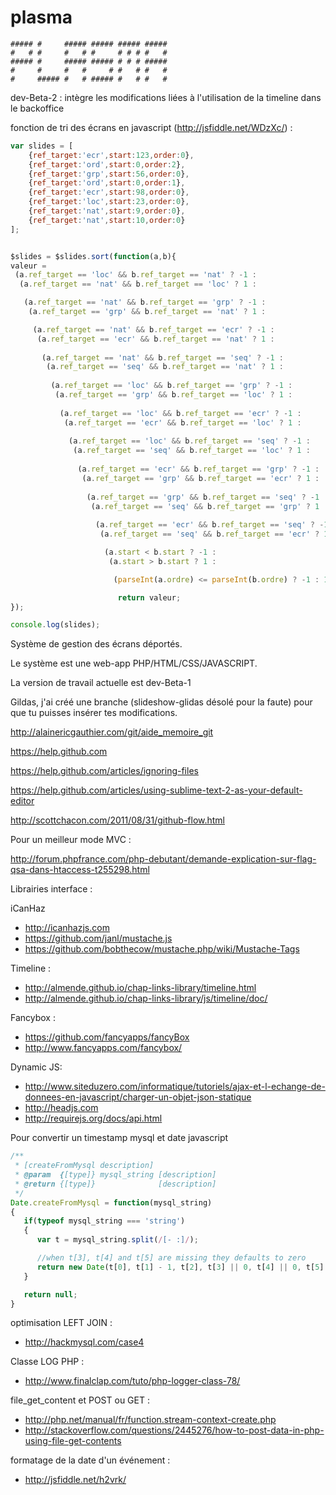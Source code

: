 plasma
======
```
##### #     ##### ##### ##### #####
#   # #     #   # #     # # # #   #
##### #     ##### ##### # # # #####
#     #     #   #     # #   # #   #
#     ##### #   # ##### #   # #   #
```

dev-Beta-2 : intègre les modifications liées à l'utilisation de la timeline dans le backoffice


fonction de tri des écrans en javascript (http://jsfiddle.net/WDzXc/) :
```javascript
var slides = [
    {ref_target:'ecr',start:123,order:0},
    {ref_target:'ord',start:0,order:2},
    {ref_target:'grp',start:56,order:0},
    {ref_target:'ord',start:0,order:1},
    {ref_target:'ecr',start:98,order:0},
    {ref_target:'loc',start:23,order:0},
    {ref_target:'nat',start:9,order:0},
    {ref_target:'nat',start:10,order:0}
];


$slides = $slides.sort(function(a,b){
valeur =
 (a.ref_target == 'loc' && b.ref_target == 'nat' ? -1 :
  (a.ref_target == 'nat' && b.ref_target == 'loc' ? 1 :

   (a.ref_target == 'nat' && b.ref_target == 'grp' ? -1 :
    (a.ref_target == 'grp' && b.ref_target == 'nat' ? 1 :

     (a.ref_target == 'nat' && b.ref_target == 'ecr' ? -1 :
      (a.ref_target == 'ecr' && b.ref_target == 'nat' ? 1 :
					    
       (a.ref_target == 'nat' && b.ref_target == 'seq' ? -1 :
        (a.ref_target == 'seq' && b.ref_target == 'nat' ? 1 :
					    
         (a.ref_target == 'loc' && b.ref_target == 'grp' ? -1 :
          (a.ref_target == 'grp' && b.ref_target == 'loc' ? 1 :
					    
           (a.ref_target == 'loc' && b.ref_target == 'ecr' ? -1 :
            (a.ref_target == 'ecr' && b.ref_target == 'loc' ? 1 :
					    
             (a.ref_target == 'loc' && b.ref_target == 'seq' ? -1 :
              (a.ref_target == 'seq' && b.ref_target == 'loc' ? 1 :
					    
               (a.ref_target == 'ecr' && b.ref_target == 'grp' ? -1 :
                (a.ref_target == 'grp' && b.ref_target == 'ecr' ? 1 :
					    
                 (a.ref_target == 'grp' && b.ref_target == 'seq' ? -1 :
                  (a.ref_target == 'seq' && b.ref_target == 'grp' ? 1 :
					    
                   (a.ref_target == 'ecr' && b.ref_target == 'seq' ? -1 :
                    (a.ref_target == 'seq' && b.ref_target == 'ecr' ? 1 :

                     (a.start < b.start ? -1 : 
                      (a.start > b.start ? 1 :

                       (parseInt(a.ordre) <= parseInt(b.ordre) ? -1 : 1 )))))))))))))))))))))));

                        return valeur;
});

console.log(slides);

```


Système de gestion des écrans déportés.

Le système est une web-app PHP/HTML/CSS/JAVASCRIPT.

La version de travail actuelle est dev-Beta-1

Gildas, j'ai créé une branche (slideshow-glidas désolé pour la faute) pour que tu puisses insérer tes modifications.


http://alainericgauthier.com/git/aide_memoire_git

https://help.github.com

https://help.github.com/articles/ignoring-files

https://help.github.com/articles/using-sublime-text-2-as-your-default-editor

http://scottchacon.com/2011/08/31/github-flow.html


Pour un meilleur mode MVC :

http://forum.phpfrance.com/php-debutant/demande-explication-sur-flag-qsa-dans-htaccess-t255298.html

Librairies interface :

iCanHaz
- http://icanhazjs.com
- https://github.com/janl/mustache.js
- https://github.com/bobthecow/mustache.php/wiki/Mustache-Tags
 
Timeline :
- http://almende.github.io/chap-links-library/timeline.html
- http://almende.github.io/chap-links-library/js/timeline/doc/

Fancybox :
- https://github.com/fancyapps/fancyBox
- http://www.fancyapps.com/fancybox/

Dynamic JS:
- http://www.siteduzero.com/informatique/tutoriels/ajax-et-l-echange-de-donnees-en-javascript/charger-un-objet-json-statique
- http://headjs.com
- http://requirejs.org/docs/api.html
 
Pour convertir un timestamp mysql et date javascript
```javascript
/**
 * [createFromMysql description]
 * @param  {[type]} mysql_string [description]
 * @return {[type]}              [description]
 */
Date.createFromMysql = function(mysql_string)
{ 
   if(typeof mysql_string === 'string')
   {
      var t = mysql_string.split(/[- :]/);

      //when t[3], t[4] and t[5] are missing they defaults to zero
      return new Date(t[0], t[1] - 1, t[2], t[3] || 0, t[4] || 0, t[5] || 0);          
   }

   return null;   
}
```


optimisation LEFT JOIN :
- http://hackmysql.com/case4

Classe LOG PHP :
- http://www.finalclap.com/tuto/php-logger-class-78/

file_get_content et POST ou GET :
- http://php.net/manual/fr/function.stream-context-create.php
- http://stackoverflow.com/questions/2445276/how-to-post-data-in-php-using-file-get-contents

formatage de la date d'un événement :
- http://jsfiddle.net/h2vrk/
